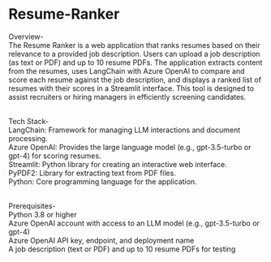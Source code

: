 # Resume-Ranker

Overview-<br>
The Resume Ranker is a web application that ranks resumes based on their relevance to a provided job description. Users can upload a job description (as text or PDF) and up to 10 resume PDFs. The application extracts content from the resumes, uses LangChain with Azure OpenAI to compare and score each resume against the job description, and displays a ranked list of resumes with their scores in a Streamlit interface. This tool is designed to assist recruiters or hiring managers in efficiently screening candidates.<br><br>

Tech Stack-<br>
LangChain: Framework for managing LLM interactions and document processing.<br>
Azure OpenAI: Provides the large language model (e.g., gpt-3.5-turbo or gpt-4) for scoring resumes.<br>
Streamlit: Python library for creating an interactive web interface.<br>
PyPDF2: Library for extracting text from PDF files.<br>
Python: Core programming language for the application.<br><br>

Prerequisites-<br>
Python 3.8 or higher<br>
Azure OpenAI account with access to an LLM model (e.g., gpt-3.5-turbo or gpt-4)<br>
Azure OpenAI API key, endpoint, and deployment name<br>
A job description (text or PDF) and up to 10 resume PDFs for testing<br>
